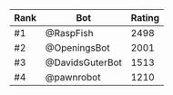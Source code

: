 Rank|Bot|Rating
---|---|---
#1|@RaspFish|2498
#2|@OpeningsBot|2001
#3|@DavidsGuterBot|1513
#4|@pawnrobot|1210
